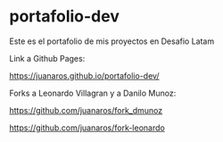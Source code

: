 # portafolio-dev
Este es el portafolio de mis proyectos en Desafio Latam

Link a Github Pages:

https://juanaros.github.io/portafolio-dev/

Forks a Leonardo Villagran y a Danilo Munoz:

https://github.com/juanaros/fork_dmunoz

https://github.com/juanaros/fork-leonardo